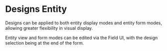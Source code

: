 # Designs Entity

Designs can be applied to both entity display modes and entity form
modes, allowing greater flexibility in visual display.

Entity view and form modes can be edited via the Field UI, with the
design selection being at the end of the form.
